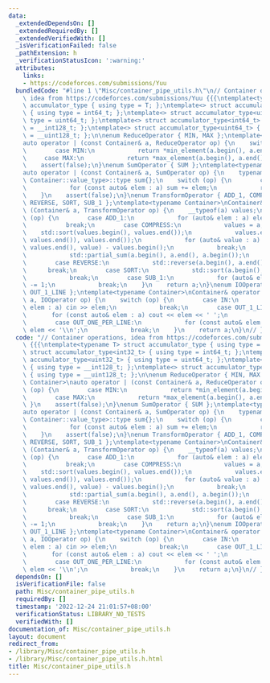 ```yaml
---
data:
  _extendedDependsOn: []
  _extendedRequiredBy: []
  _extendedVerifiedWith: []
  _isVerificationFailed: false
  _pathExtension: h
  _verificationStatusIcon: ':warning:'
  attributes:
    links:
    - https://codeforces.com/submissions/Yuu
  bundledCode: "#line 1 \"Misc/container_pipe_utils.h\"\n// Container operations,\
    \ idea from https://codeforces.com/submissions/Yuu {{{\ntemplate<typename T> struct\
    \ accumulator_type { using type = T; };\ntemplate<> struct accumulator_type<int32_t>\
    \ { using type = int64_t; };\ntemplate<> struct accumulator_type<uint32_t> { using\
    \ type = uint64_t; };\ntemplate<> struct accumulator_type<int64_t> { using type\
    \ = __int128_t; };\ntemplate<> struct accumulator_type<uint64_t> { using type\
    \ = __uint128_t; };\n\nenum ReduceOperator { MIN, MAX };\ntemplate<typename Container>\n\
    auto operator | (const Container& a, ReduceOperator op) {\n    switch (op) {\n\
    \        case MIN:\n            return *min_element(a.begin(), a.end());\n   \
    \     case MAX:\n            return *max_element(a.begin(), a.end());\n    }\n\
    \    assert(false);\n}\nenum SumOperator { SUM };\ntemplate<typename Container>\n\
    auto operator | (const Container& a, SumOperator op) {\n    typename accumulator_type<typename\
    \ Container::value_type>::type sum{};\n    switch (op) {\n        case SUM:\n\
    \            for (const auto& elem : a) sum += elem;\n            return sum;\n\
    \    }\n    assert(false);\n}\nenum TransformOperator { ADD_1, COMPRESS, PREFIX_SUM,\
    \ REVERSE, SORT, SUB_1 };\ntemplate<typename Container>\nContainer& operator |\
    \ (Container& a, TransformOperator op) {\n    __typeof(a) values;\n    switch\
    \ (op) {\n        case ADD_1:\n            for (auto& elem : a) elem += 1;\n \
    \           break;\n        case COMPRESS:\n            values = a;\n        \
    \    std::sort(values.begin(), values.end());\n            values.erase(std::unique(values.begin(),\
    \ values.end()), values.end());\n            for (auto& value : a) value = std::lower_bound(values.begin(),\
    \ values.end(), value) - values.begin();\n            break;\n        case PREFIX_SUM:\n\
    \            std::partial_sum(a.begin(), a.end(), a.begin());\n            break;\n\
    \        case REVERSE:\n            std::reverse(a.begin(), a.end());\n      \
    \      break;\n        case SORT:\n            std::sort(a.begin(), a.end());\n\
    \            break;\n        case SUB_1:\n            for (auto& elem : a) elem\
    \ -= 1;\n            break;\n    }\n    return a;\n}\nenum IOOperator { IN, OUT_ONE_PER_LINE,\
    \ OUT_1_LINE };\ntemplate<typename Container>\nContainer& operator | (Container&\
    \ a, IOOperator op) {\n    switch (op) {\n        case IN:\n            for (auto&\
    \ elem : a) cin >> elem;\n            break;\n        case OUT_1_LINE:\n     \
    \       for (const auto& elem : a) cout << elem << ' ';\n            break;\n\
    \        case OUT_ONE_PER_LINE:\n            for (const auto& elem : a) cout <<\
    \ elem << '\\n';\n            break;\n    }\n    return a;\n}\n// }}}\n"
  code: "// Container operations, idea from https://codeforces.com/submissions/Yuu\
    \ {{{\ntemplate<typename T> struct accumulator_type { using type = T; };\ntemplate<>\
    \ struct accumulator_type<int32_t> { using type = int64_t; };\ntemplate<> struct\
    \ accumulator_type<uint32_t> { using type = uint64_t; };\ntemplate<> struct accumulator_type<int64_t>\
    \ { using type = __int128_t; };\ntemplate<> struct accumulator_type<uint64_t>\
    \ { using type = __uint128_t; };\n\nenum ReduceOperator { MIN, MAX };\ntemplate<typename\
    \ Container>\nauto operator | (const Container& a, ReduceOperator op) {\n    switch\
    \ (op) {\n        case MIN:\n            return *min_element(a.begin(), a.end());\n\
    \        case MAX:\n            return *max_element(a.begin(), a.end());\n   \
    \ }\n    assert(false);\n}\nenum SumOperator { SUM };\ntemplate<typename Container>\n\
    auto operator | (const Container& a, SumOperator op) {\n    typename accumulator_type<typename\
    \ Container::value_type>::type sum{};\n    switch (op) {\n        case SUM:\n\
    \            for (const auto& elem : a) sum += elem;\n            return sum;\n\
    \    }\n    assert(false);\n}\nenum TransformOperator { ADD_1, COMPRESS, PREFIX_SUM,\
    \ REVERSE, SORT, SUB_1 };\ntemplate<typename Container>\nContainer& operator |\
    \ (Container& a, TransformOperator op) {\n    __typeof(a) values;\n    switch\
    \ (op) {\n        case ADD_1:\n            for (auto& elem : a) elem += 1;\n \
    \           break;\n        case COMPRESS:\n            values = a;\n        \
    \    std::sort(values.begin(), values.end());\n            values.erase(std::unique(values.begin(),\
    \ values.end()), values.end());\n            for (auto& value : a) value = std::lower_bound(values.begin(),\
    \ values.end(), value) - values.begin();\n            break;\n        case PREFIX_SUM:\n\
    \            std::partial_sum(a.begin(), a.end(), a.begin());\n            break;\n\
    \        case REVERSE:\n            std::reverse(a.begin(), a.end());\n      \
    \      break;\n        case SORT:\n            std::sort(a.begin(), a.end());\n\
    \            break;\n        case SUB_1:\n            for (auto& elem : a) elem\
    \ -= 1;\n            break;\n    }\n    return a;\n}\nenum IOOperator { IN, OUT_ONE_PER_LINE,\
    \ OUT_1_LINE };\ntemplate<typename Container>\nContainer& operator | (Container&\
    \ a, IOOperator op) {\n    switch (op) {\n        case IN:\n            for (auto&\
    \ elem : a) cin >> elem;\n            break;\n        case OUT_1_LINE:\n     \
    \       for (const auto& elem : a) cout << elem << ' ';\n            break;\n\
    \        case OUT_ONE_PER_LINE:\n            for (const auto& elem : a) cout <<\
    \ elem << '\\n';\n            break;\n    }\n    return a;\n}\n// }}}\n"
  dependsOn: []
  isVerificationFile: false
  path: Misc/container_pipe_utils.h
  requiredBy: []
  timestamp: '2022-12-24 21:01:57+08:00'
  verificationStatus: LIBRARY_NO_TESTS
  verifiedWith: []
documentation_of: Misc/container_pipe_utils.h
layout: document
redirect_from:
- /library/Misc/container_pipe_utils.h
- /library/Misc/container_pipe_utils.h.html
title: Misc/container_pipe_utils.h
---
```

